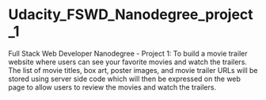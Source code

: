 # Udacity_FSWD_Nanodegree_project_1
Full Stack Web Developer Nanodegree - Project 1:
To build a movie trailer website where users can see your favorite movies and watch the trailers. The list of movie titles, box art, poster images, and movie trailer URLs will be stored using server side code which will then be expressed on the web page to allow users to review the movies and watch the trailers.
